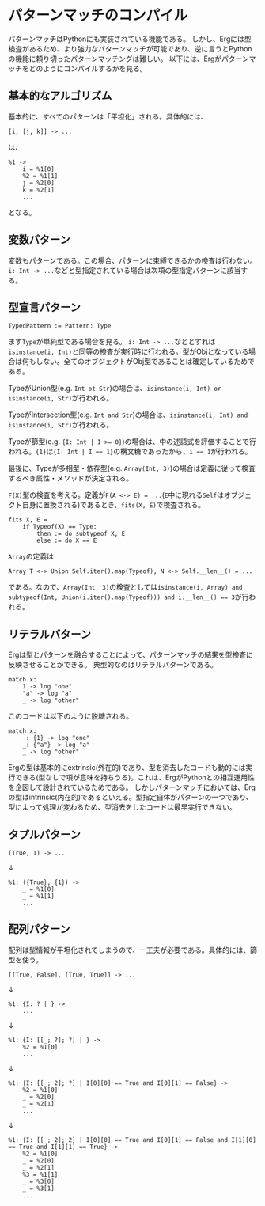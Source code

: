 # パターンマッチのコンパイル

パターンマッチはPythonにも実装されている機能である。
しかし、Ergには型検査があるため、より強力なパターンマッチが可能であり、逆に言うとPythonの機能に頼り切ったパターンマッチングは難しい。
以下には、Ergがパターンマッチをどのようにコンパイルするかを見る。

## 基本的なアルゴリズム

基本的に、すべてのパターンは「平坦化」される。具体的には、

```erg
[i, [j, k]] -> ...
```

は、

```erg
%1 ->
    i = %1[0]
    %2 = %1[1]
    j = %2[0]
    k = %2[1]
    ...
```

となる。

## 変数パターン

変数もパターンである。この場合、パターンに束縛できるかの検査は行わない。`i: Int -> ...`などと型指定されている場合は次項の型指定パターンに該当する。

## 型宣言パターン

`TypedPattern := Pattern: Type`

まず`Type`が単純型である場合を見る。
`i: Int -> ...`などとすれば`isinstance(i, Int)`と同等の検査が実行時に行われる。型がObjとなっている場合は何もしない。全てのオブジェクトがObj型であることは確定しているためである。

TypeがUnion型(e.g. `Int ot Str`)の場合は、`isinstance(i, Int) or isinstance(i, Str)`が行われる。

TypeがIntersection型(e.g. `Int and Str`)の場合は、`isinstance(i, Int) and isinstance(i, Str)`が行われる。

Typeが篩型(e.g. `{I: Int | I >= 0}`)の場合は、中の述語式を評価することで行われる。`{1}`は`{I: Int | I == 1}`の構文糖であったから、`i == 1`が行われる。

最後に、Typeが多相型・依存型(e.g. `Array(Int, 3)`)の場合は定義に従って検査するべき属性・メソッドが決定される。

`F(X)`型の検査を考える。定義が`F(A <-> E) = ...`(`E`中に現れる`Self`はオブジェクト自身に置換される)であるとき、`fits(X, E)`で検査される。

```erg
fits X, E =
    if Typeof(X) == Type:
        then := do subtypeof X, E
        else := do X == E
```

`Array`の定義は

```erg
Array T <-> Union Self.iter().map(Typeof), N <-> Self.__len__() = ...
```

である。なので、`Array(Int, 3)`の検査としては`isinstance(i, Array) and subtypeof(Int, Union(i.iter().map(Typeof))) and i.__len__() == 3`が行われる。

## リテラルパターン

Ergは型とパターンを融合することによって、パターンマッチの結果を型検査に反映させることができる。
典型的なのはリテラルパターンである。

```erg
match x:
    1 -> log "one"
    "a" -> log "a"
    _ -> log "other"
```

このコードは以下のように脱糖される。

```erg
match x:
    _: {1} -> log "one"
    _: {"a"} -> log "a"
    _ -> log "other"
```

Ergの型は基本的にextrinsic(外在的)であり、型を消去したコードも動的には実行できる(型なしで項が意味を持ちうる)。これは、ErgがPythonとの相互運用性を企図して設計されているためである。
しかしパターンマッチにおいては、Ergの型はintrinsic(内在的)であるといえる。型指定自体がパターンの一つであり、型によって処理が変わるため、型消去をしたコードは最早実行できない。

## タプルパターン

```erg
(True, 1) -> ...
```

↓

```erg
%1: ({True}, {1}) ->
    _ = %1[0]
    _ = %1[1]
    ...
```

## 配列パターン

配列は型情報が平坦化されてしまうので、一工夫が必要である。具体的には、篩型を使う。

```erg
[[True, False], [True, True]] -> ...
```

↓

```erg
%1: {I: ? | } ->
    ...
```

↓

```erg
%1: {I: [[_; ?]; ?] | } ->
    %2 = %1[0]
    ...
```

↓

```erg
%1: {I: [[_; 2]; ?] | I[0][0] == True and I[0][1] == False} ->
    %2 = %1[0]
    _ = %2[0]
    _ = %2[1]
    ...
```

↓

```erg
%1: {I: [[_; 2]; 2] | I[0][0] == True and I[0][1] == False and I[1][0] == True and I[1][1] == True} ->
    %2 = %1[0]
    _ = %2[0]
    _ = %2[1]
    %3 = %1[1]
    _ = %3[0]
    _ = %3[1]
    ...
```
